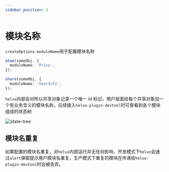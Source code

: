```yaml
---
sidebar_position: 3
---
```


# 模块名称

`createOptions.moduleName`用于配置模块名称

```ts
atom(someObj, {
  moduleName: 'Price',
});

share(someObj, {
  moduleName: 'UserInfo',
});
```

`helux`内部会对所以共享对象记录一个唯一 id 标记，用户层面给每个共享对象加一个有业务含义的模块名称，后续接入`helux-plugin-devtool`时可查看到各个模块组成的状态树

![state-tree](https://tnfe.gtimg.com/image/akpc29z24n_1699705611085.png)

## 模块名重复

如果配置的模块名重复，对`helux`内部运行并无任何影响，开发模式下`helux`会通过`alert`弹窗提示用户模块名重复，生产模式下重复的模块在传递给`helux-plugin-devtool`时会被丢弃。

